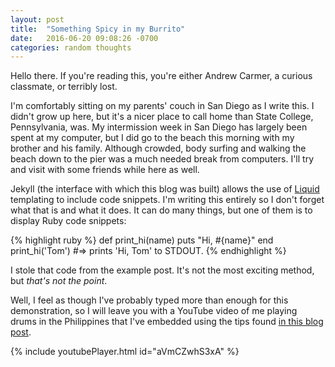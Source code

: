 ```yaml
---
layout: post
title:  "Something Spicy in my Burrito"
date:   2016-06-20 09:08:26 -0700
categories: random thoughts
---
```

Hello there. If you're reading this, you're either Andrew Carmer, a curious classmate, or terribly lost.

I'm comfortably sitting on my parents' couch in San Diego as I write this. I didn't grow up here, but it's a nicer place to call home than State College, Pennsylvania, was. My intermission week in San Diego has largely been spent at my computer, but I did go to the beach this morning with my brother and his family. Although crowded, body surfing and walking the beach down to the pier was a much needed break from computers. I'll try and visit with some friends while here as well.

Jekyll (the interface with which this blog was built) allows the use of [Liquid](https://github.com/Shopify/liquid/wiki) templating to include code snippets. I'm writing this entirely so I don't forget what that is and what it does. It can do many things, but one of them is to display Ruby code snippets:

{% highlight ruby %}
def print_hi(name)
  puts "Hi, #{name}"
end
print_hi('Tom')
#=> prints 'Hi, Tom' to STDOUT.
{% endhighlight %}

I stole that code from the example post. It's not the most exciting method, but _that's not the point_.

Well, I feel as though I've probably typed more than enough for this demonstration, so I will leave you with a YouTube video of me playing drums in the Philippines that I've embedded using the tips found [in this blog post](http://www.adamwadeharris.com/how-to-easily-embed-youtube-videos-in-jekyll-sites-without-a-plugin/).

{% include youtubePlayer.html id="aVmCZwhS3xA" %}
